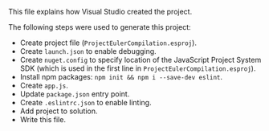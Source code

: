 This file explains how Visual Studio created the project.

The following steps were used to generate this project:
- Create project file (`ProjectEulerCompilation.esproj`).
- Create `launch.json` to enable debugging.
- Create `nuget.config` to specify location of the JavaScript Project System SDK (which is used in the first line in `ProjectEulerCompilation.esproj`).
- Install npm packages: `npm init && npm i --save-dev eslint`.
- Create `app.js`.
- Update `package.json` entry point.
- Create `.eslintrc.json` to enable linting.
- Add project to solution.
- Write this file.
